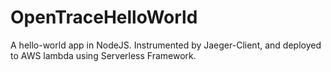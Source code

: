 # OpenTraceHelloWorld
A hello-world app in NodeJS. Instrumented by Jaeger-Client, and deployed to AWS lambda using Serverless Framework.
